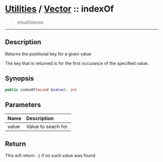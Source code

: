 # [Utilities](util.md) / [Vector](util-Vector.md) :: indexOf
 > im\util\Vector
____

## Description
Returns the positional key for a given value

The key that is returned is for the first occurance
of the specified value.

## Synopsis
```php
public indexOf(mixed $value): int
```

## Parameters
| Name | Description |
| :--- | :---------- |
| value | Value to seach for. |

## Return
This will return `-1` if no such value was found
